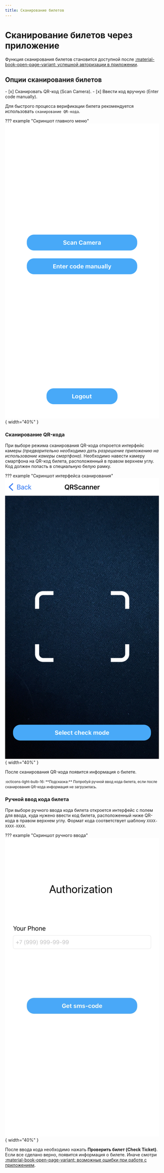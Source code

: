 ```yaml
---
title: Сканирование билетов
---
```


# Сканирование билетов через приложение

Функция сканирования билетов становится доступной после [:material-book-open-page-variant: успешной авторизации в приложении](login.md). 

## Опции сканирования билетов

<div class="result" markdown>
- [x] Сканировать QR-код (Scan Camera).
- [x] Ввести код вручную (Enter code manually).
</div>

Для быстрого процесса верификации билета рекомендуется использовать `сканирование QR-кода`.

??? example "Скриншот главного меню"
    ![Главное меню приложения](../../assets/images/app-1.jpeg){ width="40%" }

### Сканирование QR-кода

При выборе режима сканирования QR-кода откроется интерфейс камеры *(предварительно необходимо дать разрешение приложению на использование камеры смартфона)*. Необходимо навести камеру смартфона на QR-код билета, расположенный в правом верхнем углу. Код должен попасть в специальную белую рамку.

??? example "Скриншот интерфейса сканирования"
    ![Главное меню приложения](../../assets/images/app-3.jpeg){ width="40%" }

После сканирования QR-кода появится информация о билете.

<small>
  :octicons-light-bulb-16:
  **Подсказка:** Попробуй ручной ввод кода билета, если после сканирования QR-кода информация не загрузилась.
</small>

### Ручной ввод кода билета

При выборе ручного ввода кода билета откроется интерфейс с полем для ввода, куда нужено ввести код билета, расположенный ниже QR-кода в правом верхнем углу. Формат кода соответствует шаблону `XXXX-XXXX-XXXX`.

??? example "Скриншот ручного ввода"
    ![Главное меню приложения](../../assets/images/app-4.jpeg){ width="40%" }

После ввода кода необходимо нажать **Проверить билет (Check Ticket)**. Если все сделано верно, появится информация о билете. Иначе смотри [:material-book-open-page-variant: возможные ошибки при работе с приложением](errors.md).
